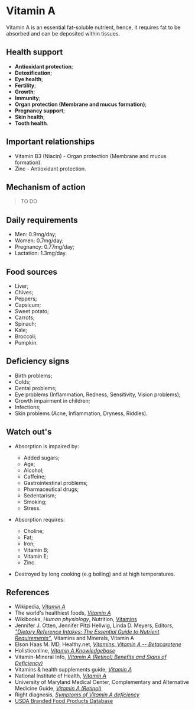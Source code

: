 # Vitamin A
Vitamin A is an essential fat-soluble nutrient, hence, it requires fat to be absorbed and can be deposited within tissues.

## Health support
- __Antioxidant protection__;
- __Detoxification__;
- __Eye health__;
- __Fertility__;
- __Growth__;
- __Immunity__;
- __Organ protection (Membrane and mucus formation)__;
- __Pregnancy support__;
- __Skin health__;
- __Tooth health__.

## Important relationships
- Vitamin B3 (Niacin) - Organ protection (Membrane and mucus formation).
- Zinc - Antioxidant protection.

## Mechanism of action
> TO DO

## Daily requirements
- Men: 0.9mg/day;
- Women: 0.7mg/day;
- Pregnancy: 0.77mg/day;
- Lactation: 1.3mg/day.

## Food sources
- Liver;
- Chives;
- Peppers;
- Capsicum;
- Sweet potato;
- Carrots;
- Spinach;
- Kale;
- Broccoli;
- Pumpkin.

## Deficiency signs
- Birth problems;
- Colds;
- Dental problems;
- Eye problems (Inflammation, Redness, Sensitivity, Vision problems);
- Growth impairment in children;
- Infections;
- Skin problems (Acne, Inflammation, Dryness, Riddles).

## Watch out's
- Absorption is impaired by:
    - Added sugars;
    - Age;
    - Alcohol;
    - Caffeine;
    - Gastrointestinal problems;
    - Pharmaceutical drugs;
    - Sedentarism;
    - Smoking;
    - Stress.

- Absorption requires:
    - Choline;
    - Fat;
    - Iron;
    - Vitamin B;
    - Vitamin E;
    - Zinc.

- Destroyed by long cooking (e.g boiling) and at high temperatures.

## References
- Wikipedia, [_Vitamin A_](https://en.wikipedia.org/wiki/Vitamin_A)
- The world's healthiest foods, [_Vitamin A_](http://www.whfoods.com/genpage.php?tname=nutrient&dbid=106)
- Wikibooks, _Human physiology_, Nutrition, [Vitamins](https://en.Wikibooks.org/wiki/Human_Physiology/Nutrition#Vitamins)
- Jennifer J. Otten, Jennifer Pitzi Hellwig, Linda D. Meyers, Editors, [_"Dietary Reference Intakes: The Essential Guide to Nutrient Requirements"_](https://www.amazon.com/Dietary-Reference-Intakes-Essential-Requirements/dp/0309157420), Vitamins and Minerals, Vitamin A
- Elson Haas M. MD, Healthy.net, [_Vitamins: Vitamin A -- Betacarotene_](http://www.healthy.net/Health/Article/Vitamin_A_Betacarotene/1923/1)
- Holisticonline, [_Vitamin A Knowledgebase_](http://1stholistic.com/Nutrition/vkb/kb_vit_a.htm)
- Vitamin-Mineral Info, [_Vitamin A (Retinol) Benefits and Signs of Deficiency)_](http://www.vitamin-mineral-info.com/vitamin-a-retinol-benefits-signs-of-deficiency.php)
- Vitamins & health supplements guide, [_Vitamin A_](http://www.vitamins-supplements.org/vitamin-A.php)
- National Institute of Health, [_Vitamin A_](https://ods.od.nih.gov/factsheets/VitaminA-HealthProfessional/)
- University of Maryland Medical Center, Complementary and Alternative Medicine Guide, [_Vitamin A (Retinol)_](http://umm.edu/health/medical/altmed/supplement/vitamin-a-retinol)
- Right diagnosis, [_Symptoms of Vitamin A deficiency_](http://www.rightdiagnosis.com/v/vitamin_a_deficiency/symptoms.htm)
- [USDA Branded Food Products Database](https://ndb.nal.usda.gov/ndb/nutrients/report/nutrientsfrm?max=1000&offset=0&totCount=0&nutrient1=320&nutrient2=&nutrient3=&subset=0&sort=c&measureby=g)